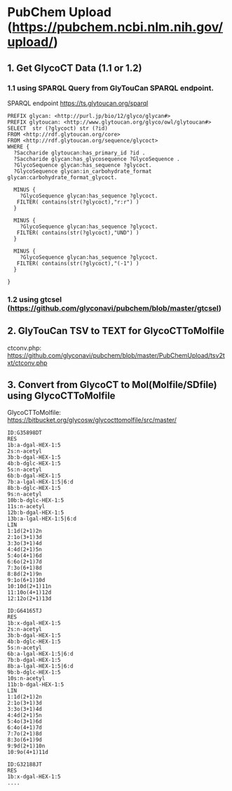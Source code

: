 # PubChem Upload (https://pubchem.ncbi.nlm.nih.gov/upload/)

## 1. Get GlycoCT Data (1.1 or 1.2)

### 1.1 using SPARQL Query from GlyTouCan SPARQL endpoint.

SPARQL endpoint https://ts.glytoucan.org/sparql

```
PREFIX glycan: <http://purl.jp/bio/12/glyco/glycan#>
PREFIX glytoucan: <http://www.glytoucan.org/glyco/owl/glytoucan#>
SELECT  str (?glycoct) str (?id)
FROM <http://rdf.glytoucan.org/core>
FROM <http://rdf.glytoucan.org/sequence/glycoct>
WHERE {
  ?Saccharide glytoucan:has_primary_id ?id .
  ?Saccharide glycan:has_glycosequence ?GlycoSequence .
  ?GlycoSequence glycan:has_sequence ?glycoct.
  ?GlycoSequence glycan:in_carbohydrate_format glycan:carbohydrate_format_glycoct.
  
  MINUS {
    ?GlycoSequence glycan:has_sequence ?glycoct.
   FILTER( contains(str(?glycoct),"r:r") )
  }
  
  MINUS {
    ?GlycoSequence glycan:has_sequence ?glycoct.
   FILTER( contains(str(?glycoct),"UND") )
  }
  
  MINUS {
    ?GlycoSequence glycan:has_sequence ?glycoct.
   FILTER( contains(str(?glycoct),"(-1") )
  }
  
}
```

### 1.2 using gtcsel (https://github.com/glyconavi/pubchem/blob/master/gtcsel)


## 2. GlyTouCan TSV to TEXT for GlycoCTToMolfile

ctconv.php: https://github.com/glyconavi/pubchem/blob/master/PubChemUpload/tsv2txt/ctconv.php


## 3. Convert from GlycoCT to Mol(Molfile/SDfile) using GlycoCTToMolfile

GlycoCTToMolfile: https://bitbucket.org/glycosw/glycocttomolfile/src/master/

```
ID:G35898DT
RES
1b:a-dgal-HEX-1:5
2s:n-acetyl
3b:b-dgal-HEX-1:5
4b:b-dglc-HEX-1:5
5s:n-acetyl
6b:b-dgal-HEX-1:5
7b:a-lgal-HEX-1:5|6:d
8b:b-dglc-HEX-1:5
9s:n-acetyl
10b:b-dglc-HEX-1:5
11s:n-acetyl
12b:b-dgal-HEX-1:5
13b:a-lgal-HEX-1:5|6:d
LIN
1:1d(2+1)2n
2:1o(3+1)3d
3:3o(3+1)4d
4:4d(2+1)5n
5:4o(4+1)6d
6:6o(2+1)7d
7:3o(6+1)8d
8:8d(2+1)9n
9:1o(6+1)10d
10:10d(2+1)11n
11:10o(4+1)12d
12:12o(2+1)13d

ID:G64165TJ
RES
1b:x-dgal-HEX-1:5
2s:n-acetyl
3b:b-dgal-HEX-1:5
4b:b-dglc-HEX-1:5
5s:n-acetyl
6b:a-lgal-HEX-1:5|6:d
7b:b-dgal-HEX-1:5
8b:a-lgal-HEX-1:5|6:d
9b:b-dglc-HEX-1:5
10s:n-acetyl
11b:b-dgal-HEX-1:5
LIN
1:1d(2+1)2n
2:1o(3+1)3d
3:3o(3+1)4d
4:4d(2+1)5n
5:4o(3+1)6d
6:4o(4+1)7d
7:7o(2+1)8d
8:3o(6+1)9d
9:9d(2+1)10n
10:9o(4+1)11d

ID:G32188JT
RES
1b:x-dgal-HEX-1:5
....
```

